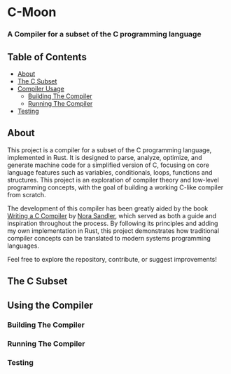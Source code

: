 # C-Moon

### A Compiler for a subset of the C programming language

## Table of Contents

- [About](#about)
- [The C Subset](#subset)
- [Compiler Usage](#usage)
    * [Building The Compiler](#build)
    * [Running The Compiler](#running)
- [Testing](#testing)

<a name="about"/>

## About

This project is a compiler for a subset of the C programming language, implemented in Rust. It is designed to parse, analyze, optimize, and generate machine code for a simplified version of C, focusing on core language features such as variables, conditionals, loops, functions and structures. This project is an exploration of compiler theory and low-level programming concepts, with the goal of building a working C-like compiler from scratch.

The development of this compiler has been greatly aided by the book [Writing a C Compiler](https://nostarch.com/writing-c-compiler) by [Nora Sandler](https://norasandler.com/), which served as both a guide and inspiration throughout the process. By following its principles and adding my own implementation in Rust, this project demonstrates how traditional compiler concepts can be translated to modern systems programming languages.

Feel free to explore the repository, contribute, or suggest improvements!

<a name="subset"/>

## The C Subset

<a name="usage"/>

## Using the Compiler

<a name="build"/>

### Building The Compiler

<a name="running"/>

### Running The Compiler

<a name="testing"/>

### Testing
